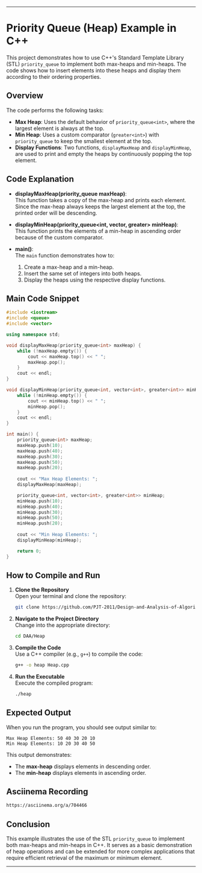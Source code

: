
---

# Priority Queue (Heap) Example in C++

This project demonstrates how to use C++'s Standard Template Library (STL) `priority_queue` to implement both max-heaps and min-heaps. The code shows how to insert elements into these heaps and display them according to their ordering properties.

## Overview

The code performs the following tasks:
- **Max Heap**: Uses the default behavior of `priority_queue<int>`, where the largest element is always at the top.
- **Min Heap**: Uses a custom comparator (`greater<int>`) with `priority_queue` to keep the smallest element at the top.
- **Display Functions**: Two functions, `displayMaxHeap` and `displayMinHeap`, are used to print and empty the heaps by continuously popping the top element.

## Code Explanation

- **displayMaxHeap(priority_queue<int> maxHeap)**:  
  This function takes a copy of the max-heap and prints each element. Since the max-heap always keeps the largest element at the top, the printed order will be descending.

- **displayMinHeap(priority_queue<int, vector<int>, greater<int>> minHeap)**:  
  This function prints the elements of a min-heap in ascending order because of the custom comparator.

- **main()**:  
  The `main` function demonstrates how to:
  1. Create a max-heap and a min-heap.
  2. Insert the same set of integers into both heaps.
  3. Display the heaps using the respective display functions.

## Main Code Snippet

```cpp
#include <iostream>
#include <queue>
#include <vector>

using namespace std;

void displayMaxHeap(priority_queue<int> maxHeap) {
    while (!maxHeap.empty()) {
        cout << maxHeap.top() << " ";
        maxHeap.pop();
    }
    cout << endl;
}

void displayMinHeap(priority_queue<int, vector<int>, greater<int>> minHeap) {
    while (!minHeap.empty()) {
        cout << minHeap.top() << " ";
        minHeap.pop();
    }
    cout << endl;
}

int main() {
    priority_queue<int> maxHeap;
    maxHeap.push(10);
    maxHeap.push(40);
    maxHeap.push(30);
    maxHeap.push(50);
    maxHeap.push(20);
    
    cout << "Max Heap Elements: ";
    displayMaxHeap(maxHeap);

    priority_queue<int, vector<int>, greater<int>> minHeap;
    minHeap.push(10);
    minHeap.push(40);
    minHeap.push(30);
    minHeap.push(50);
    minHeap.push(20);
    
    cout << "Min Heap Elements: ";
    displayMinHeap(minHeap);

    return 0;
}
```

## How to Compile and Run

1. **Clone the Repository**  
   Open your terminal and clone the repository:
   ```bash
   git clone https://github.com/PJT-2011/Design-and-Analysis-of-Algorithms.git
   ```
2. **Navigate to the Project Directory**  
   Change into the appropriate directory:
   ```bash
   cd DAA/Heap
   ```
3. **Compile the Code**  
   Use a C++ compiler (e.g., `g++`) to compile the code:
   ```bash
   g++ -o heap Heap.cpp
   ```
4. **Run the Executable**  
   Execute the compiled program:
   ```bash
   ./heap
   ```

## Expected Output

When you run the program, you should see output similar to:

```
Max Heap Elements: 50 40 30 20 10 
Min Heap Elements: 10 20 30 40 50 
```

This output demonstrates:
- The **max-heap** displays elements in descending order.
- The **min-heap** displays elements in ascending order.

## Asciinema Recording
```bash
https://asciinema.org/a/704466
```

## Conclusion

This example illustrates the use of the STL `priority_queue` to implement both max-heaps and min-heaps in C++. It serves as a basic demonstration of heap operations and can be extended for more complex applications that require efficient retrieval of the maximum or minimum element.

--- 

